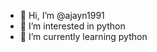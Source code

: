 - 👋 Hi, I’m @ajayn1991
- 👀 I’m interested in python
- 🌱 I’m currently learning python 

<!---
ajayn1991/ajayn1991 is a ✨ special ✨ repository because its `README.md` (this file) appears on your GitHub profile.
You can click the Preview link to take a look at your changes.
--->

